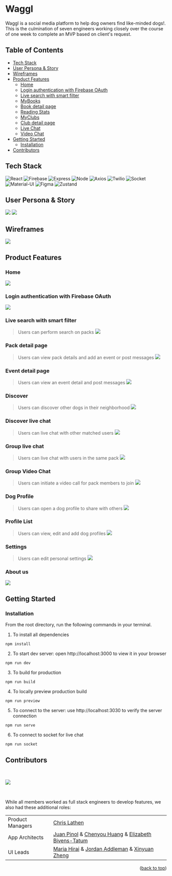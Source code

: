 <div id="top"/>

# Waggl
Waggl is a social media platform to help dog owners find like-minded dogs!. This is the culmination of seven engineers working closely over the course of one week to complete an MVP based on client's request.


## Table of Contents
- [Tech Stack](#tech-stack)
- [User Persona & Story](#user-persona--story)
- [Wireframes](#wireframes)
- [Product Features](#product-features)
  - [Home](#home)
  - [Login authentication with Firebase OAuth](#login-authentication-with-firebase-oauth)
  - [Live search with smart filter](#live-search-with-smart-filter)
  - [MyBooks](#mybooks)
  - [Book detail page](#book-detail-page)
  - [Reading Stats](#reading-stats)
  - [MyClubs](#myclubs)
  - [Club detail page](#club-detail-page)
  - [Live Chat](#live-chat)
  - [Video Chat](#video-chat)
- [Getting Started](#getting-started)
  - [Installation](#installation)
- [Contributors](#contributors)


## Tech Stack
![React](https://img.shields.io/badge/-React-61DAFB?logo=react&logoColor=white&style=for-the-badge)
![Firebase](https://img.shields.io/badge/-Firebase-FFD700?logo=firebase&logoColor=white&style=for-the-badge)
![Express](https://img.shields.io/badge/-Express-DCDCDC?logo=express&logoColor=black&style=for-the-badge)
![Node](https://img.shields.io/badge/-Node-9ACD32?logo=node.js&logoColor=white&style=for-the-badge)
![Axios](https://img.shields.io/badge/-Axios-671ddf?logo=axios&logoColor=black&style=for-the-badge)
![Twilio](https://img.shields.io/badge/-Twilio-FF0000?logo=twilio&logoColor=white&style=for-the-badge)
![Socket](https://img.shields.io/badge/-Socket-000000?logo=socket.io&logoColor=white&style=for-the-badge)
![Material-UI](https://img.shields.io/badge/-MUI-007FFF?logo=mui&logoColor=white&style=for-the-badge)
![Figma](https://img.shields.io/badge/-Figma-B2E7E8?logo=figma&logoColor=black&style=for-the-badge)
![Zustand](https://img.shields.io/badge/-Zustand-FFb049?logo=zustand&logoColor=black&style=for-the-badge)

## User Persona & Story
![](assets/BookFace_Persona2.png)
![](assets/BookFace_Persona1.png)

## Wireframes
![](assets/demo/BookFace_wireframes.png)


## Product Features

### Home
![](assets/demo/BookFace_Home.gif)

### Login authentication with Firebase OAuth
![](assets/demo/BookFace_OAuth.gif)

### Live search with smart filter

> Users can perform search on packs
![](assets/demo/BookFace_Search.gif)
### Pack detail page

> Users can view pack details and add an event or post messages
![](assets/demo/BookFace_MyBooks.gif)

### Event detail page
> Users can view an event detail and post messages
![](assets/demo/BookFace_BookDetails.gif)

### Discover
> Users can discover other dogs in their neighborhood
![](assets/demo/BookFace_Stats.gif)


### Discover live chat

> Users can live chat with other matched users
![](assets/demo/BookFace_Clubs.gif)

### Group live chat

> Users can live chat with users in the same pack
![](assets/demo/BookFace_MyBookClub.gif)

### Group Video Chat
> Users can initiate a video call for pack members to join
![](assets/demo/BookFace_LiveChat.gif)

### Dog Profile
> Users can open a dog profile to share with others
![](assets/demo/BookFace_VideoChat.gif)

### Profile List
> Users can view, edit and add dog profiles
![](assets/demo/BookFace_VideoChat.gif)

### Settings
> Users can edit personal settings
![](assets/demo/BookFace_VideoChat.gif)

### About us
![](assets/demo/BookFace_VideoChat.gif)

## Getting Started

### Installation

From the root directory, run the following commands in your terminal.

1. To install all dependencies

```
npm install
```

2. To start dev server: open http://localhost:3000 to view it in your browser

```
npm run dev
```

3. To build for production

```
npm run build
```

4. To locally preview production build
```
npm run preview
```

5. To connect to the server: use http://localhost:3030 to verify the server connection
```
npm run serve
```

6. To connect to socket for live chat
```
npm run socket
```

## Contributors

&nbsp;

<a href="https://github.com/Hidden-In-The-Leaves/waggl/graphs/contributors">
  <img src="https://contrib.rocks/image?repo=Hidden-In-The-Leaves/waggl" />
</a>

&nbsp;

While all members worked as full stack engineers to develop features, we also had these additional roles:

|   |  |
| ------------- | ------------- |
| Product Managers  | [Chris Lathen](https://github.com/haleyjung)  |
| App Architects  | [Juan Pinol](https://github.com/HuijunLu) & [Chenyou Huang](https://github.com/katyfsy) & [Elizabeth Bivens-Tatum](https://github.com/katyfsy) |
| UI Leads  |[Maria Hirai](https://github.com/jp-chang) & [Jordan Addleman](https://github.com/JosephSanfelippo) & [Xinyuan Zheng](https://github.com/katyfsy) |


<p align="right">(<a href="#top">back to top</a>)</p>

